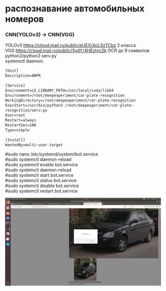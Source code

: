 # распознавание автомобильных номеров 
### CNN(YOLOv3) -> CNN(VGG)
YOLOv3 https://cloud.mail.ru/public/eUEX/4cLSzTCbz 2 класса<br/>
VGG https://cloud.mail.ru/public/3ydY/4HEztvc2k OCR до 9 символов<br/>
python2/python3 serv.py<br/>
systemctl daemon:<br/>
```
[Unit]
Description=ANPR

[Service]
Environment=LD_LIBRARY_PATH=/usr/local/cuda/lib64
Environment=/root/deepexperiment/car-plate-recognition
WorkingDirectory=/root/deepexperiment/car-plate-recognition
ExecStart=/usr/bin/python3 /root/deepexperiment/car-plate-recognition/serv.py
User=root
Restart=always
RestartSec=100
Type=simple

[Install]
WantedBy=multi-user.target
```
#sudo nano /etc/systemd/system/bot.service<br/>
#sudo systemctl daemon-reload<br/>
#sudo systemctl enable bot.service<br/>
#sudo systemctl daemon-reload<br/>
#sudo systemctl start bot.service<br/>
#sudo systemctl status bot.service<br/>
#sudo systemctl disable bot.service<br/>
#sudo systemctl restart bot.service<br/>

![Иллюстрация к проекту](https://github.com/evilsadko/car-plate-recognition/blob/master/github/%D0%A1%D0%BD%D0%B8%D0%BC%D0%BE%D0%BA%20%D1%8D%D0%BA%D1%80%D0%B0%D0%BD%D0%B0%20%D0%BE%D1%82%202020-07-15%2011-41-45.png)
